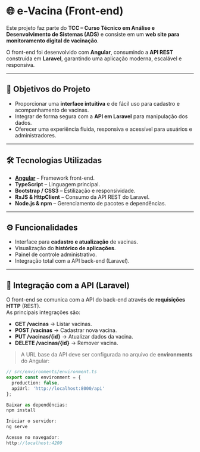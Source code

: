 # 🌐 e-Vacina (Front-end)

Este projeto faz parte do **TCC – Curso Técnico em Análise e Desenvolvimento de Sistemas (ADS)** e consiste em um **web site para monitoramento digital de vacinação**.  

O front-end foi desenvolvido com **Angular**, consumindo a **API REST** construída em **Laravel**, garantindo uma aplicação moderna, escalável e responsiva.

---

## 📌 Objetivos do Projeto
- Proporcionar uma **interface intuitiva** e de fácil uso para cadastro e acompanhamento de vacinas.  
- Integrar de forma segura com a **API em Laravel** para manipulação dos dados.  
- Oferecer uma experiência fluida, responsiva e acessível para usuários e administradores.  

---

## 🛠️ Tecnologias Utilizadas
- **[Angular](https://angular.io/)** – Framework front-end.  
- **TypeScript** – Linguagem principal.  
- **Bootstrap / CSS3** – Estilização e responsividade.  
- **RxJS & HttpClient** – Consumo da API REST do Laravel.  
- **Node.js & npm** – Gerenciamento de pacotes e dependências.  

---

## ⚙️ Funcionalidades
- Interface para **cadastro e atualização** de vacinas.  
- Visualização do **histórico de aplicações**.  
- Painel de controle administrativo.  
- Integração total com a API back-end (Laravel).  

---

## 🔗 Integração com a API (Laravel)
O front-end se comunica com a API do back-end através de **requisições HTTP** (REST).  
As principais integrações são:  

- **GET /vacinas** → Listar vacinas.  
- **POST /vacinas** → Cadastrar nova vacina.  
- **PUT /vacinas/{id}** → Atualizar dados da vacina.  
- **DELETE /vacinas/{id}** → Remover vacina.  

> A URL base da API deve ser configurada no arquivo de **environments** do Angular:
```ts
// src/environments/environment.ts
export const environment = {
  production: false,
  apiUrl: 'http://localhost:8000/api'
};

Baixar as dependências:
npm install

Iniciar o servidor:
ng serve

Acesse no navegador:
http://localhost:4200
